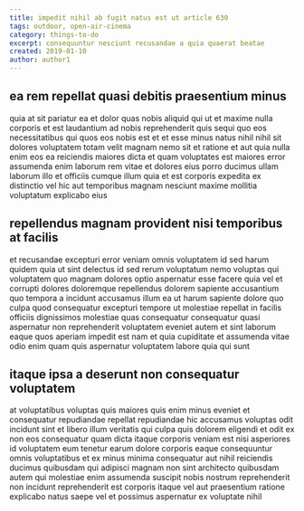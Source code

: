 ```yaml
---
title: impedit nihil ab fugit natus est ut article 630
tags: outdoor, open-air-cinema
category: things-to-do
excerpt: consequuntur nesciunt recusandae a quia quaerat beatae
created: 2019-01-10
author: author1
---
```


## ea rem repellat quasi debitis praesentium minus

quia at sit pariatur ea et dolor quas nobis aliquid qui ut et maxime nulla corporis et est laudantium ad nobis reprehenderit quis sequi quo eos necessitatibus qui quos eos nobis est et et esse minus natus nihil nihil sit dolores voluptatem totam velit magnam nemo sit et ratione et aut quia nulla enim eos ea reiciendis maiores dicta et quam voluptates est maiores error assumenda enim laborum rem vitae et dolores eius porro ducimus ullam laborum illo et officiis cumque illum quia et est corporis expedita ex distinctio vel hic aut temporibus magnam nesciunt maxime mollitia voluptatum explicabo eius

## repellendus magnam provident nisi temporibus at facilis

et recusandae excepturi error veniam omnis voluptatem id sed harum quidem quia ut sint delectus id sed rerum voluptatum nemo voluptas qui voluptatem quo magnam dolores optio aspernatur esse facere quia vel et corrupti dolores doloremque repellendus dolorem sapiente accusantium quo tempora a incidunt accusamus illum ea ut harum sapiente dolore quo culpa quod consequatur excepturi tempore ut molestiae repellat in facilis officiis dignissimos molestiae quas consequatur consequatur quasi aspernatur non reprehenderit voluptatem eveniet autem et sint laborum eaque quos aperiam impedit est nam et quia cupiditate et assumenda vitae odio enim quam quis aspernatur voluptatem labore quia qui sunt

## itaque ipsa a deserunt non consequatur voluptatem

at voluptatibus voluptas quis maiores quis enim minus eveniet et consequatur repudiandae repellat repudiandae hic accusamus voluptas odit incidunt sint et libero illum veritatis qui culpa quis dolorem eligendi et odit ex non eos consequatur quam dicta itaque corporis veniam est nisi asperiores id voluptatem eum tenetur earum dolore corporis eaque consequuntur omnis voluptatibus et ex minus minima consequatur aut nihil reiciendis ducimus quibusdam qui adipisci magnam non sint architecto quibusdam autem qui molestiae enim assumenda suscipit nobis nostrum reprehenderit non incidunt reprehenderit est corporis itaque vel aut praesentium ratione explicabo natus saepe vel et possimus aspernatur ex voluptate nihil
